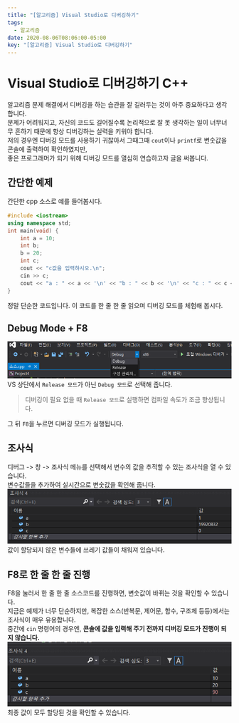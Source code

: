 ```yaml
---
title: "[알고리즘] Visual Studio로 디버깅하기"
tags:
  - 알고리즘
date: 2020-08-06T08:06:00-05:00
key: "[알고리즘] Visual Studio로 디버깅하기"
---
```


# Visual Studio로 디버깅하기 C++

<!--more-->

알고리즘 문제 해결에서 디버깅을 하는 습관을 잘 길러두는 것이 아주 중요하다고 생각합니다.<br>
문제가 어려워지고, 자신의 코드도 길어질수록 논리적으로 잘 못 생각하는 일이 너무너무 흔하기 때문에 항상 디버깅하는 실력을 키워야 합니다.<br>
저의 경우엔 디버깅 모드를 사용하기 귀찮아서 그때그때 `cout`이나 `printf`로 변숫값을 콘솔에 출력하여 확인하였지만,<br>
좋은 프로그래머가 되기 위해 디버깅 모드를 열심히 연습하고자 글을 써봅니다.<br>

## 간단한 예제

간단한 cpp 소스로 예를 들어봅시다.<br>

```cpp
#include <iostream>
using namespace std;
int main(void) {
	int a = 10;
	int b;
	b = 20;
	int c;
	cout << "c값을 입력하시오.\n";
	cin >> c;
	cout << "a : " << a << '\n' << "b : " << b << '\n' << "c : " << c << '\n';
}
```

정말 단순한 코드입니다. 이 코드를 한 줄 한 줄 읽으며 디버깅 모드를 체험해 봅시다.<br>

## Debug Mode + F8

![1](/assets/images/200806-1.png)
VS 상단에서 `Release 모드`가 아닌 `Debug 모드`로 선택해 줍니다.<br>

> 디버깅이 필요 없을 때 `Release 모드`로 실행하면 컴파일 속도가 조금 향상됩니다.<br>

그 뒤 `F8`을 누르면 디버깅 모드가 실행됩니다.<br>

## 조사식

디버그 -> 창 -> 조사식 메뉴를 선택해서 변수의 값을 추적할 수 있는 조사식을 열 수 있습니다.<br>
변수값들을 추가하여 실시간으로 변숫값을 확인해 줍니다.<br>
![2](/assets/images/200806-2.png)
값이 할당되지 않은 변수들에 쓰레기 값들이 채워져 있습니다.

## F8로 한 줄 한 줄 진행

F8을 눌러서 한 줄 한 줄 소스코드를 진행하면, 변숫값이 바뀌는 것을 확인할 수 있습니다.<br>
지금은 예제가 너무 단순하지만, 복잡한 소스(반복문, 제어문, 함수, 구조체 등등)에서는 조사식이 매우 유용합니다.<br>
중간에 `cin` 명령어의 경우엔, **콘솔에 값을 입력해 주기 전까지 디버깅 모드가 진행이 되지 않습니다.**<br>
![3](/assets/images/200806-3.png)
최종 값이 모두 할당된 것을 확인할 수 있습니다.
